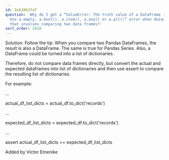 ```yaml
---
id: 2eb2863faf
question: 'Why do I get a “ValueError: The truth value of a DataFrame is ambiguous.
  Use a.empty, a.bool(), a.item(), a.any() or a.all()” error when doing unit test
  that involves comparing two data frames?'
sort_order: 2410
---
```


Solution: Follow the tip: When you compare two Pandas DataFrames, the result is also a DataFrame. The same is true for Pandas Series. Also, a DataFrame could be turned into a list of dictionaries.

Therefore, do not compare data frames directly, but convert the actual and expected dataframes into list of dictionaries and then use assert to compare the resulting list of dictionaries.

For example:

…

actual_df_list_dicts = actual_df.to_dict('records')

…

expected_df_list_dicts = expected_df.to_dict('records')

…

assert actual_df_list_dicts == expected_df_list_dicts

Added by Victor Emenike

